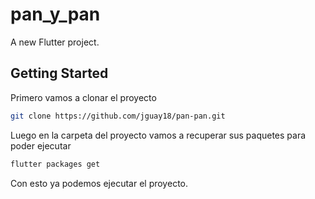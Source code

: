 # pan_y_pan

A new Flutter project.

## Getting Started

Primero vamos a clonar el proyecto
```bash
git clone https://github.com/jguay18/pan-pan.git
```

Luego en la carpeta del proyecto vamos a recuperar sus paquetes para poder ejecutar
```bash
flutter packages get
```

Con esto ya podemos ejecutar el proyecto.